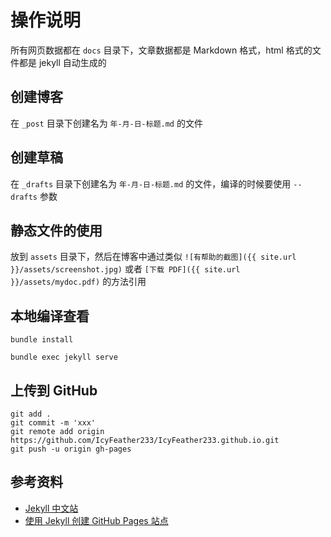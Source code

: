 # 操作说明

所有网页数据都在 `docs` 目录下，文章数据都是 Markdown 格式，html 格式的文件都是 jekyll 自动生成的

## 创建博客

在 `_post` 目录下创建名为 `年-月-日-标题.md` 的文件

## 创建草稿

在 `_drafts` 目录下创建名为 `年-月-日-标题.md` 的文件，编译的时候要使用 `--drafts` 参数

## 静态文件的使用

放到 `assets` 目录下，然后在博客中通过类似 `![有帮助的截图]({{ site.url }}/assets/screenshot.jpg)` 或者 `[下载 PDF]({{ site.url }}/assets/mydoc.pdf)` 的方法引用

## 本地编译查看

`bundle install`

`bundle exec jekyll serve`

## 上传到 GitHub

```
git add .
git commit -m 'xxx'
git remote add origin https://github.com/IcyFeather233/IcyFeather233.github.io.git
git push -u origin gh-pages
```

## 参考资料

- [Jekyll 中文站](https://jekyllcn.com/docs/home/)
- [使用 Jekyll 创建 GitHub Pages 站点](https://docs.github.com/zh/pages/setting-up-a-github-pages-site-with-jekyll/creating-a-github-pages-site-with-jekyll)
